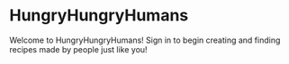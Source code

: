 # HungryHungryHumans

Welcome to HungryHungryHumans! Sign in to begin creating and finding recipes made by people just like you!
